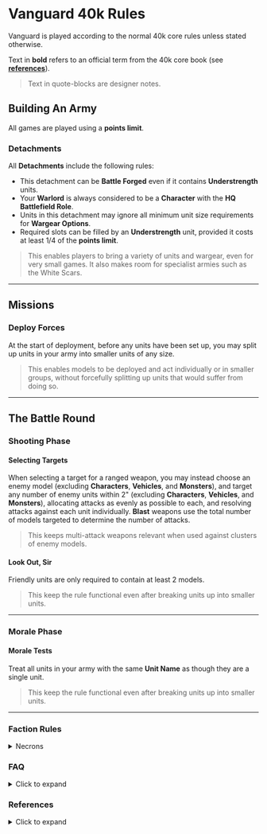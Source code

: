 # Vanguard 40k Rules

Vanguard is played according to the normal 40k core rules unless stated otherwise.

Text in **bold** refers to an official term from the 40k core book (see [**references**](https://github.com/JoshuaCarter/Vanguard-40k/blob/main/Vanguard40kRules.md#references)).

> Text in quote-blocks are designer notes.

## Building An Army

All games are played using a **points limit**.

### Detachments

All **Detachments** include the following rules:

- This detachment can be **Battle Forged** even if it contains **Understrength** units.
- Your **Warlord** is always considered to be a **Character** with the **HQ** **Battlefield Role**.
- Units in this detachment may ignore all minimum unit size requirements for **Wargear Options**.
- Required slots can be filled by an **Understrength** unit, provided it costs at least 1/4 of the **points limit**.

> This enables players to bring a variety of units and wargear, even for very small games. It also makes room for specialist armies such as the White Scars.

---

## Missions

### Deploy Forces

At the start of deployment, before any units have been set up, you may split up units in your army into smaller units of any size.

> This enables models to be deployed and act individually or in smaller groups, without forcefully splitting up units that would suffer from doing so.

---

## The Battle Round

### Shooting Phase

#### Selecting Targets

When selecting a target for a ranged weapon, you may instead choose an enemy model (excluding **Characters**, **Vehicles**, and **Monsters**), and target any number of enemy units within 2" (excluding **Characters**, **Vehicles**, and **Monsters**), allocating attacks as evenly as possible to each, and resolving attacks against each unit individually. **Blast** weapons use the total number of models targeted to determine the number of attacks.

> This keeps multi-attack weapons relevant when used against clusters of enemy models.

#### Look Out, Sir

Friendly units are only required to contain at least 2 models.

> This keep the rule functional even after breaking units up into smaller units.

---

### Morale Phase

#### Morale Tests

Treat all units in your army with the same **Unit Name** as though they are a single unit.

> This keep the rule functional even after breaking units up into smaller units.

---

### Faction Rules

<details>
  <summary>Necrons</summary>

---

#### Reanimation Protocols

Reanimation Protocols *always* activates when a model with this ability is destroyed.

Successful Reanimation Protocol rolls go into a dice pool that is shared between all models with the destroyed model's ***Unit Name***. This pool persists until the end of the phase.

Until the end of the phase, any time you add dice to a pool, you can immediately use the dice in that pool to reanimate destroyed models with the same ***Unit Name*** as that pool, provided they were destroyed during this phase.

At the end of each phase, all dice in all pools are discarded.

> Reanimation Protocol isn't easily translated for Vanguard, but this keeps the odds of reanimating fairly consistent with the normal rules. It would be a good idea to mark the location of destroyed units until the end of the phase.

---

</details>

### FAQ

<details>
  <summary>Click to expand</summary>

---

#### *Q: I found a rule that doesn't work in Vanguard, what should I do?*

A: Let us know by [rasing an issue](https://github.com/JoshuaCarter/Vanguard-40k/issues/new) (the more info the better).

---

#### *Q: Can I use a BattleField Size of 22"x30" (like Kill Team)?*

A: Yes, provided your opponent agrees.

---

#### *Q: Is there a minimum/maximum points limit?*

A: Vanguard allows for games of any size, however 150 points is the recommended minimum.

---

</details>

### References

<details>
  <summary>Click to expand</summary>

---

| Term | Core Book Page # |
| --- | --- |
| **Battlefield Role** | 247 |
| **Battle Forged** | 244 |
| **Blast** | 218 |
| **Combat Attrition Test** | 233 |
| **Detachment** | 246 |
| **Half-strength** | 201 |
| **HQ** | 247 |
| **Look Out, Sir** | 219 |
| **Morale Test** | 233 |
| **Deploy Forces** | 236 |
| **Points Limit** | 241 |
| **Selecting Targets** | 216 |
| **Starting Strength** | 201 |
| **Understrength** | 241 |
| **Unit Coherency** | 198 |
| **Unit Name** | 202 |
| **Visible** | 216 |
| **Wargear Options** | 203 |
| **Warlord** | 238 |
</details>
